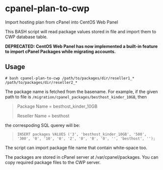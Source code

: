 # cpanel-plan-to-cwp
Import hosting plan from cPanel into CentOS Web Panel

This BASH script will read package values stored in file and import them to CWP database table.

**DEPRECATED: CentOS Web Panel has now implemented a built-in feature to import cPanel Packages while migrating accounts.**

## Usage

`# bash cpanel-plan-to-cwp /path/to/packages/dir/reseller1_* /path/to/packages/dir/reseller2_*`

The package name is fetched from the basename. For example, if the given path to file is `/migration/cpanel_packages/besthost_kinder_10GB`, then

>  Package Name = besthost_kinder_10GB
>
>  Reseller Name = besthost
  
the correspoding SQL querey will be:

>`INSERT packages VALUES ('3', 'besthost_kinder_10GB', '500', '300', '0', '10', '0', '2', '0', '0', '0', '', 'besthost', '');`
 
The script can import package file name that contain white-space too.

The packages are stored in cPanel server at /var/cpanel/packages. You can copy required package files to the CWP server.
